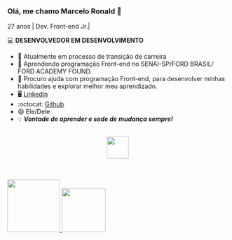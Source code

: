 ### Olá, me chamo Marcelo Ronald 👋
27 anos | Dev. Front-end Jr.|

:computer: **DESENVOLVEDOR EM DESENVOLVIMENTO**

- :arrows_counterclockwise: Atualmente em  processo de transição de carreira   
- 🌱 Aprendendo programação Front-end no SENAI-SP/FORD BRASIL/ FORD ACADEMY FOUND.
- 🤔 Procuro ajuda com programação Front-end, para desenvolver minhas habilidades e explorar melhor meu aprendizado.
- :desktop_computer: [Linkedin](https://br.linkedin.com/in/marcelo-ronald-moraes-sousa-lindoso-704549174/)
- :octocat: [Github](https://github.com/marceloronald96)
- 😄 Ele/Dele
- :bulb: ***Vontade de aprender e sede de mudança sempre!***
<br><br>
<div>
  <p align="center">
<img height ="50px"src =https://skillicons.dev/icons?i=git,github,html,css,)(https://skillicons.dev)/></p>
<br><br>

  <a href="https://github.com/marceloronald96">
  <img height="120px" src="https://github-readme-stats.vercel.app/api?username=marceloronald96&show_icons=true&theme=tokyonight"/> 
  <img height="100px" src="https://github-readme-stats.vercel.app/api/top-langs/?username=marceloronald96&layout=compact&theme=tokyonight"/>
</div>





